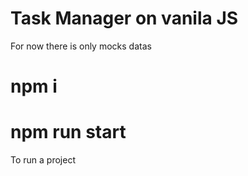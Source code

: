 # Task Manager on vanila JS


For now there is only mocks datas

# npm i
# npm run start 
To run a project
